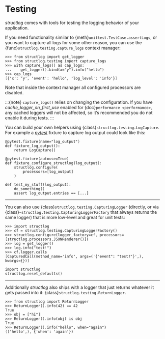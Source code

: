 # Testing

*structlog* comes with tools for testing the logging behavior of your application.

If you need functionality similar to {meth}`unittest.TestCase.assertLogs`, or you want to capture all logs for some other reason, you can use the {func}`structlog.testing.capture_logs` context manager:

```{doctest}
>>> from structlog import get_logger
>>> from structlog.testing import capture_logs
>>> with capture_logs() as cap_logs:
...    get_logger().bind(x="y").info("hello")
>>> cap_logs
[{'x': 'y', 'event': 'hello', 'log_level': 'info'}]
```

Note that inside the context manager all configured processors are disabled.

:::{note}
`capture_logs()` relies on changing the configuration.
If you have *cache_logger_on_first_use* enabled for {doc}`performance <performance>`, any cached loggers will not be affected, so it’s recommended you do not enable it during tests.
:::

You can build your own helpers using {class}`structlog.testing.LogCapture`.
For example a [*pytest*](https://docs.pytest.org/) fixture to capture log output could look like this:

```
@pytest.fixture(name="log_output")
def fixture_log_output():
    return LogCapture()

@pytest.fixture(autouse=True)
def fixture_configure_structlog(log_output):
    structlog.configure(
        processors=[log_output]
    )

def test_my_stuff(log_output):
    do_something()
    assert log_output.entries == [...]
```

---

You can also use {class}`structlog.testing.CapturingLogger` (directly, or via {class}`~structlog.testing.CapturingLoggerFactory` that always returns the same logger) that is more low-level and great for unit tests:

```{doctest}
>>> import structlog
>>> cf = structlog.testing.CapturingLoggerFactory()
>>> structlog.configure(logger_factory=cf, processors=[structlog.processors.JSONRenderer()])
>>> log = get_logger()
>>> log.info("test!")
>>> cf.logger.calls
[CapturedCall(method_name='info', args=('{"event": "test!"}',), kwargs={})]
```

```{testcleanup}
import structlog
structlog.reset_defaults()
```

---

Additionally *structlog* also ships with a logger that just returns whatever it gets passed into it: {class}`structlog.testing.ReturnLogger`.

```{doctest}
>>> from structlog import ReturnLogger
>>> ReturnLogger().info(42) == 42
True
>>> obj = ["hi"]
>>> ReturnLogger().info(obj) is obj
True
>>> ReturnLogger().info("hello", when="again")
(('hello',), {'when': 'again'})
```
